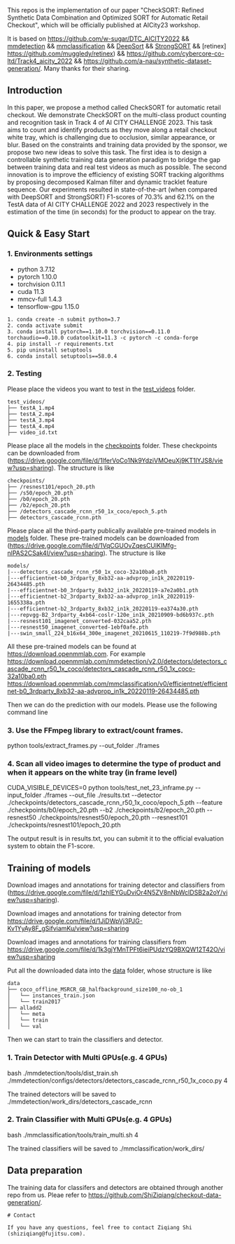 This repos is the implementation of our paper "CheckSORT: Refined Synthetic Data Combination and Optimized SORT for Automatic Retail Checkout", which will be officially published at AICity23 workshop.

It is based on 
https://github.com/w-sugar/DTC_AICITY2022 &&
[mmdetection](https://github.com/open-mmlab/mmdetection) && 
[mmclassification](https://github.com/open-mmlab/mmclassification) && 
[DeepSort](https://github.com/nwojke/deep_sort) && 
[StrongSORT](https://github.com/dyhBUPT/StrongSORT) &&
[retinex] https://github.com/muggledy/retinex) &&
https://github.com/cybercore-co-ltd/Track4_aicity_2022 &&
https://github.com/a-nau/synthetic-dataset-generation/.
Many thanks for their sharing.

## Introduction

In this paper, we propose a method called CheckSORT for automatic retail checkout. We demonstrate CheckSORT on the multi-class product counting and recognition task in Track 4 of AI CITY CHALLENGE 2023. This task aims to count and identify products as they move along a retail checkout white tray, which is challenging due to occlusion, similar appearance, or blur. Based on the constraints and training data provided by the sponsor, we propose two new ideas to solve this task. The first idea is to design a controllable synthetic training data generation paradigm to bridge the gap between training data and real test videos as much as possible. The second innovation is to improve the efficiency of existing SORT tracking algorithms by proposing decomposed Kalman filter and dynamic tracklet feature sequence. Our experiments resulted in state-of-the-art (when compared with DeepSORT and StrongSORT) F1-scores of 70.3\% and 62.1\% on the TestA data of AI CITY CHALLENGE 2022 and 2023 respectively in the estimation of the time (in seconds) for the product to appear on the tray. 

## Quick & Easy Start

### 1. Environments settings

* python 3.7.12
* pytorch 1.10.0
* torchvision 0.11.1
* cuda 11.3
* mmcv-full 1.4.3
* tensorflow-gpu 1.15.0

```shell
1. conda create -n submit python=3.7
2. conda activate submit
3. conda install pytorch==1.10.0 torchvision==0.11.0 torchaudio==0.10.0 cudatoolkit=11.3 -c pytorch -c conda-forge
4. pip install -r requirements.txt
5. pip uninstall setuptools
6. conda install setuptools==58.0.4 
```

### 2. Testing
Please place the videos you want to test in the [test_videos](./test_videos) folder.
```
test_videos/
├── testA_1.mp4
├── testA_2.mp4
├── testA_3.mp4
├── testA_4.mp4
├── video_id.txt
```

Please place all the models in the [checkpoints](./checkpoints) folder. These checkpoints can be downloaded from (https://drive.google.com/file/d/1IferVoCo1Nk9YdziVMOeuXj9KT1lYJS8/view?usp=sharing).
The structure is like
```
checkpoints/
├── /resnest101/epoch_20.pth
├── /s50/epoch_20.pth
├── /b0/epoch_20.pth
├── /b2/epoch_20.pth
├── /detectors_cascade_rcnn_r50_1x_coco/epoch_5.pth
├── detectors_cascade_rcnn.pth
```

Please place all the third-party publically available pre-trained models in [models](./models) folder. 
These pre-trained models can be downloaded from 
(https://drive.google.com/file/d/1VqCGUOvZqesCUlKlMfg-nlPAS2CSak4I/view?usp=sharing).
The structure is like
```
models/
|---detectors_cascade_rcnn_r50_1x_coco-32a10ba0.pth
|---efficientnet-b0_3rdparty_8xb32-aa-advprop_in1k_20220119-26434485.pth
|---efficientnet-b0_3rdparty_8xb32_in1k_20220119-a7e2a0b1.pth
|---efficientnet-b2_3rdparty_8xb32-aa-advprop_in1k_20220119-1655338a.pth
|---efficientnet-b2_3rdparty_8xb32_in1k_20220119-ea374a30.pth
|---repvgg-B2_3rdparty_4xb64-coslr-120e_in1k_20210909-bd6b937c.pth
|---resnest101_imagenet_converted-032caa52.pth
|---resnest50_imagenet_converted-1ebf0afe.pth
|---swin_small_224_b16x64_300e_imagenet_20210615_110219-7f9d988b.pth
```
All these pre-trained models can be found at https://download.openmmlab.com. For example
https://download.openmmlab.com/mmdetection/v2.0/detectors/detectors_cascade_rcnn_r50_1x_coco/detectors_cascade_rcnn_r50_1x_coco-32a10ba0.pth
https://download.openmmlab.com/mmclassification/v0/efficientnet/efficientnet-b0_3rdparty_8xb32-aa-advprop_in1k_20220119-26434485.pth

Then we can do the prediction with our models. Please use the following command line
### 3. Use the FFmpeg library to extract/count frames.
python tools/extract_frames.py --out_folder ./frames

### 4. Scan all video images to determine the type of product and when it appears on the white tray (in frame level)
CUDA_VISIBLE_DEVICES=0 python tools/test_net_23_inframe.py --input_folder ./frames --out_file ./results.txt --detector ./checkpoints/detectors_cascade_rcnn_r50_1x_coco/epoch_5.pth --feature ./checkpoints/b0/epoch_20.pth --b2 ./checkpoints/b2/epoch_20.pth --resnest50 ./checkpoints/resnest50/epoch_20.pth --resnest101 ./checkpoints/resnest101/epoch_20.pth

The output result is in results.txt, you can submit it to the official evaluation system to obtain the F1-score.

## Training of models

Download images and annotations for training detector and classifiers from 
(https://drive.google.com/file/d/1zhIEYGuDviOr4N5ZV8nNbWcIDSB2a2oY/view?usp=sharing).

Download images and annotations for training detector from 
https://drive.google.com/file/d/1JiDWpVj3PJG-Kv1YyAy8F_gSifviamKu/view?usp=sharing

Download images and annotations for training classifiers from 
https://drive.google.com/file/d/1k3gjYMnTPFt6ieiPUdzYQ9BXQW12T42O/view?usp=sharing

Put all the downloaded data into the [data](./data) folder, whose structure is like
```
data
├── coco_offline_MSRCR_GB_halfbackground_size100_no-ob_1
│   └── instances_train.json
│   └── train2017
├── alladd2
│   └── meta
│   └── train
│   └── val
```

Then we can start to train the classifiers and detector.

### 1. Train Detector with Multi GPUs(e.g. 4 GPUs)
bash ./mmdetection/tools/dist_train.sh ./mmdetection/configs/detectors/detectors_cascade_rcnn_r50_1x_coco.py 4

The trained detectors will be saved to ./mmdetection/work_dirs/detectors_cascade_rcnn

### 2. Train Classifier with Multi GPUs(e.g. 4 GPUs)
bash ./mmclassification/tools/train_multi.sh 4

The trained classifiers will be saved to ./mmclassification/work_dirs/


## Data preparation

The training data for classifers and detectors are obtained through another repo from us. Pleae refer to https://github.com/ShiZiqiang/checkout-data-generation/.


```
# Contact

If you have any questions, feel free to contact Ziqiang Shi (shiziqiang@fujitsu.com).
